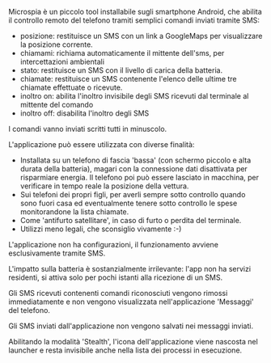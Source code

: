 Microspia è un piccolo tool installabile sugli smartphone Android, che abilita il controllo remoto del telefono tramiti semplici comandi inviati tramite SMS:

* posizione: restituisce un SMS con un link a GoogleMaps per visualizzare la posizione corrente.
* chiamami: richiama automaticamente il mittente dell'sms, per intercettazioni ambientali
* stato: restituisce un SMS con il livello di carica della batteria.
* chiamate: restituisce un SMS contenente l'elenco delle ultime tre chiamate effettuate o ricevute.
* inoltro on: abilita l'inoltro invisibile degli SMS ricevuti dal terminale al mittente del comando
* inoltro off: disabilita l'inoltro degli SMS

I comandi vanno inviati scritti tutti in minuscolo.

L'applicazione può essere utilizzata con diverse finalità:
* Installata su un telefono di fascia 'bassa' (con schermo piccolo e alta durata della batteria), magari con la connessione dati disattivata per risparmiare energia. Il telefono poi può essere lasciato in macchina, per verificare in tempo reale la posizione della vettura.
* Sui telefoni dei propri figli, per averli sempre sotto controllo quando sono fuori casa ed eventualmente tenere sotto controllo le spese monitorandone la lista chiamate.
* Come 'antifurto satellitare', in caso di furto o perdita del terminale.
* Utilizzi meno legali, che sconsiglio vivamente :-)

L'applicazione non ha configurazioni, il funzionamento avviene esclusivamente tramite SMS.

L'impatto sulla batteria è sostanzialmente irrilevante: l'app non ha servizi residenti, si attiva solo per pochi istanti alla ricezione di un SMS.

Gli SMS ricevuti contenenti comandi riconosciuti vengono rimossi immediatamente e non vengono visualizzata nell'applicazione 'Messaggi' del telefono.

Gli SMS inviati dall'applicazione non vengono salvati nei messaggi inviati.

Abilitando la modalità 'Stealth', l'icona dell'applicazione viene nascosta nel launcher e resta invisibile anche nella lista dei processi in esecuzione.

